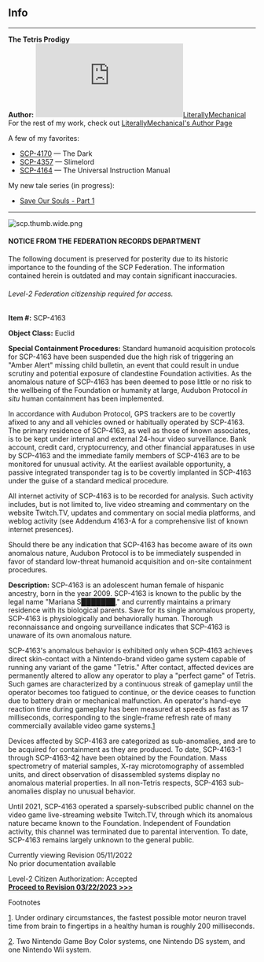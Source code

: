 Info
----

* * *

**The Tetris Prodigy**  
**Author:** [![LiterallyMechanical](http://www.wikidot.com/avatar.php?userid=2829014&amp;size=small&amp;timestamp=1601793617)](http://www.wikidot.com/user:info/literallymechanical)[LiterallyMechanical](http://www.wikidot.com/user:info/literallymechanical)  
For the rest of my work, check out [LiterallyMechanical's Author Page](/literallymechanical-s-author-page)

A few of my favorites:

*   [SCP-4170](/scp-4170) — The Dark
*   [SCP-4357](/scp-4357) — Slimelord
*   [SCP-4164](/scp-4164) — The Universal Instruction Manual

My new tale series (in progress):

*   [Save Our Souls - Part 1](/save-our-souls)

* * *

![scp.thumb.wide.png](http://www.scp-wiki.net/local--files/fragment:scp-4163-0/scp.thumb.wide.png)

#### NOTICE FROM THE FEDERATION RECORDS DEPARTMENT

The following document is preserved for posterity due to its historic importance to the founding of the SCP Federation. The information contained herein is outdated and may contain significant inaccuracies.

###### Level-2 Federation citizenship required for access.

**Item #:** SCP-4163

**Object Class:** Euclid

**Special Containment Procedures:** Standard humanoid acquisition protocols for SCP-4163 have been suspended due the high risk of triggering an "Amber Alert" missing child bulletin, an event that could result in undue scrutiny and potential exposure of clandestine Foundation activities. As the anomalous nature of SCP-4163 has been deemed to pose little or no risk to the wellbeing of the Foundation or humanity at large, Audubon Protocol _in situ_ human containment has been implemented.

In accordance with Audubon Protocol, GPS trackers are to be covertly afixed to any and all vehicles owned or habitually operated by SCP-4163. The primary residence of SCP-4163, as well as those of known associates, is to be kept under internal and external 24-hour video surveillance. Bank account, credit card, cryptocurrency, and other financial apparatuses in use by SCP-4163 and the immediate family members of SCP-4163 are to be monitored for unusual activity. At the earliest available opportunity, a passive integrated transponder tag is to be covertly implanted in SCP-4163 under the guise of a standard medical procedure.

All internet activity of SCP-4163 is to be recorded for analysis. Such activity includes, but is not limited to, live video streaming and commentary on the website Twitch.TV, updates and commentary on social media platforms, and weblog activity (see Addendum 4163-A for a comprehensive list of known internet presences).

Should there be any indication that SCP-4163 has become aware of its own anomalous nature, Audubon Protocol is to be immediately suspended in favor of standard low-threat humanoid acquisition and on-site containment procedures.

**Description:** SCP-4163 is an adolescent human female of hispanic ancestry, born in the year 2009. SCP-4163 is known to the public by the legal name "Mariana S███████," and currently maintains a primary residence with its biological parents. Save for its single anomalous property, SCP-4163 is physiologically and behaviorally human. Thorough reconnaissance and ongoing surveillance indicates that SCP-4163 is unaware of its own anomalous nature.

SCP-4163's anomalous behavior is exhibited only when SCP-4163 achieves direct skin-contact with a Nintendo-brand video game system capable of running any variant of the game "Tetris." After contact, affected devices are permanently altered to allow any operator to play a "perfect game" of Tetris. Such games are characterized by a continuous streak of gameplay until the operator becomes too fatigued to continue, or the device ceases to function due to battery drain or mechanical malfunction. An operator's hand-eye reaction time during gameplay has been measured at speeds as fast as 17 milliseconds, corresponding to the single-frame refresh rate of many commercially available video game systems.[1](javascript:;)

Devices affected by SCP-4163 are categorized as sub-anomalies, and are to be acquired for containment as they are produced. To date, SCP-4163-1 through SCP-4163-4[2](javascript:;) have been obtained by the Foundation. Mass spectrometry of material samples, X-ray microtomography of assembled units, and direct observation of disassembled systems display no anomalous material properties. In all non-Tetris respects, SCP-4163 sub-anomalies display no unusual behavior.

Until 2021, SCP-4163 operated a sparsely-subscribed public channel on the video game live-streaming website Twitch.TV, through which its anomalous nature became known to the Foundation. Independent of Foundation activity, this channel was terminated due to parental intervention. To date, SCP-4163 remains largely unknown to the general public.

Currently viewing Revision 05/11/2022  
No prior documentation available

Level-2 Citizen Authorization: Accepted  
**[Proceed to Revision 03/22/2023 >>>](/scp-4163/offset/1)**

Footnotes

[1](javascript:;). Under ordinary circumstances, the fastest possible motor neuron travel time from brain to fingertips in a healthy human is roughly 200 milliseconds.

[2](javascript:;). Two Nintendo Game Boy Color systems, one Nintendo DS system, and one Nintendo Wii system.